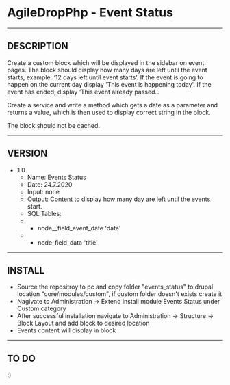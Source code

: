 # AgileDropPhp - Event Status
--------------------------------
DESCRIPTION
--------------------------------
Create a custom block which will be displayed in the sidebar on event pages. The block should display how many days are left until the event starts, example: ‘12 days left until event starts’. If the event is going to happen on the current day display 'This event is happening today'. If the event has ended, display ‘This event already passed.’.

Create a service and write a method which gets a date as a parameter and returns a value, which is then used to display correct string in the block.

The block should not be cached.

--------------------------------
VERSION
--------------------------------
- 1.0 
	- Name: Events Status
	- Date: 24.7.2020
	- Input: none
	- Output: Content to display how many day are left until the events start. 
	- SQL Tables:
	- - node__field_event_date 'date'
	- - node_field_data 'title'
	
--------------------------------
INSTALL
--------------------------------
- Source the repositroy to pc and copy folder "events_status" to drupal location "core/modules/custom", if custom folder doesn't exists create it
- Nagivate to Administration -> Extend install module Events Status under Custom category
- After successful installation navigate to Administration -> Structure -> Block Layout and add block to desired location
- Events content will display in block

--------------------------------
TO DO
--------------------------------
 :)